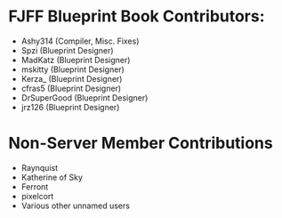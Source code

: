 # FJFF Blueprint Book Contributors:
- Ashy314 (Compiler, Misc. Fixes)
- Spzi (Blueprint Designer)
- MadKatz (Blueprint Designer)
- mskitty (Blueprint Designer)
- Kerza\_ (Blueprint Designer)
- cfras5 (Blueprint Designer)
- DrSuperGood (Blueprint Designer)
- jrz126 (Blueprint Designer)

# Non-Server Member Contributions
- Raynquist
- Katherine of Sky
- Ferront
- pixelcort
- Various other unnamed users